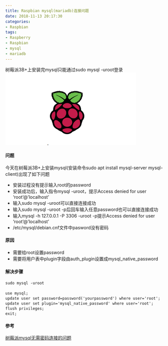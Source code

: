 ```yaml
---
title: Raspbian mysql(mariadb)连接问题
date: 2018-11-13 20:17:30
categories:
- Raspbian
tags:
- Raspberry
- Raspbian
- mysql
- mariadb
---
```

树莓派3B+上安装完mysql只能通过sudo mysql -uroot登录
![](/images/2018/20181113-201730-1.png)

#### 问题
今天在树莓派3B+上安装mysql(安装命令sudo apt install mysql-server mysql-client)出现了如下问题
  * 安装过程没有提示输入root的password
  * 安装成功后，输入指令mysql -uroot，提示Access denied for user ‘root’@’localhost’
  * 输入sudo mysql -uroot可以直接连接成功
  * 输入sudo mysql -uroot -p后回车输入任意password也可以直接连接成功
  * 输入mysql -h 127.0.0.1 -P 3306 -uroot -p提示Access denied for user ‘root’@’localhost’
  * /etc/mysql/debian.cnf文件中pasword没有密码
  
#### 原因
  * 需要给root设置password
  * 需要将用户表中plugin字段由auth_plugin设置成mysql_native_password
  
#### 解决步骤
```
sudo mysql -uroot

use mysql;
update user set password=password('yourpassword') where user='root';
update user set plugin='mysql_native_password' where user='root';
flush privileges;
exit;
```

#### 参考
[树莓派mysql无需密码连接的问题](https://blog.csdn.net/a791693310/article/details/80612573)